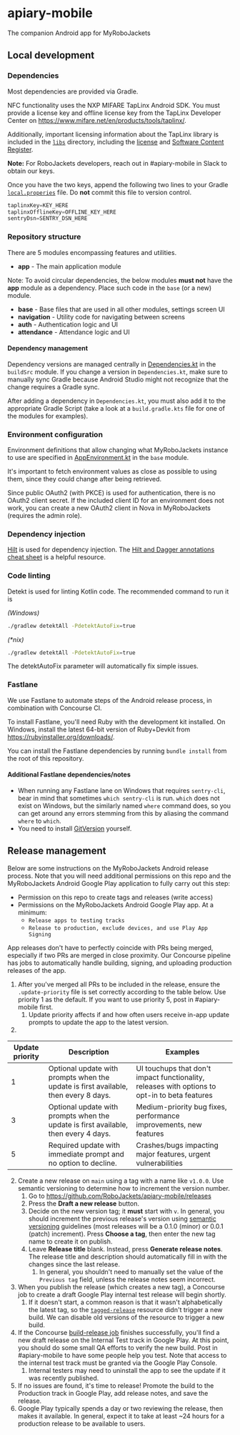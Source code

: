 # apiary-mobile

The companion Android app for MyRoboJackets

## Local development

### Dependencies

Most dependencies are provided via Gradle.

NFC functionality uses the NXP MIFARE TapLinx Android SDK.  You must provide a license key and offline
license key from the TapLinx Developer Center on https://www.mifare.net/en/products/tools/taplinx/.

Additionally, important licensing information about the TapLinx library is included in the [`libs`](libs)
directory, including the [license](libs/LA_OPT_NXP_Software_License.txt)
and [Software Content Register](libs/Taplinx_Android_SDK_SCR.txt).

**Note:** For RoboJackets developers, reach out in #apiary-mobile in Slack to obtain our keys.

Once you have the two keys, append the following two lines to your Gradle [`local.properies`](local.properties)
file.  Do **not** commit this file to version control.

```groovy
taplinxKey=KEY_HERE
taplinxOfflineKey=OFFLINE_KEY_HERE
sentryDsn=SENTRY_DSN_HERE
```

### Repository structure

There are 5 modules encompassing features and utilities.

- **app** - The main application module

Note: To avoid circular dependencies, the below modules **must not** have the **app** module as a
dependency.  Place such code in the `base` (or a new) module.

- **base** - Base files that are used in all other modules, settings screen UI
- **navigation** - Utility code for navigating between screens
- **auth** - Authentication logic and UI
- **attendance** - Attendance logic and UI

#### Dependency management

Dependency versions are managed centrally in
[Dependencies.kt](buildSrc/src/main/java/Dependencies.kt) in the `buildSrc` module.  If you change
a version in `Dependencies.kt`, make sure to manually sync Gradle because Android Studio might not
recognize that the change requires a Gradle sync.

After adding a dependency in `Dependencies.kt`, you must also add it to the appropriate Gradle
Script (take a look at a `build.gradle.kts` file for one of the modules for examples).

### Environment configuration

Environment definitions that allow changing what MyRoboJackets instance to use are specified in
[AppEnvironment.kt](base/src/main/java/org/robojackets/apiary/base/AppEnvironment.kt) in the `base`
module.

It's important to fetch environment values as close as possible to using them, since they could
change after being retrieved.

Since public OAuth2 (with PKCE) is used for authentication, there is no OAuth2 client secret.
If the included client ID for an environment does not work, you can create a new OAuth2 client
in Nova in MyRoboJackets (requires the admin role).

### Dependency injection

[Hilt](https://developer.android.com/training/dependency-injection/hilt-android) is used for
dependency injection.  The [Hilt and Dagger annotations cheat sheet](https://developer.android.com/training/dependency-injection/hilt-cheatsheet)
is a helpful resource.

### Code linting

Detekt is used for linting Kotlin code.  The recommended command to run it is

_(Windows)_
```bash
./gradlew detektAll -PdetektAutoFix=true
```

_(*nix)_
```bash
./gradlew detektAll -PdetektAutoFix=true
```

The detektAutoFix parameter will automatically fix simple issues.

### Fastlane

We use Fastlane to automate steps of the Android release process, in combination with Concourse CI.

To install Fastlane, you'll need Ruby with the development kit installed.  On Windows, install
the latest 64-bit version of Ruby+Devkit from https://rubyinstaller.org/downloads/.

You can install the Fastlane dependencies by running `bundle install` from the root of this repository.

#### Additional Fastlane dependencies/notes
 - When running any Fastlane lane on Windows that requires `sentry-cli`, bear in mind that sometimes
`which sentry-cli` is run. `which` does not exist on Windows, but the similarly named `where`
command does, so you can get around any errors stemming from this by aliasing the command `where`
to `which`.
 - You need to install [GitVersion](https://github.com/GitTools/GitVersion) yourself.

## Release management

Below are some instructions on the MyRoboJackets Android release process. Note that you will need
additional permissions on this repo and the MyRoboJackets Android Google Play application to
fully carry out this step:
- Permission on this repo to create tags and releases (write access)
- Permissions on the MyRoboJackets Android Google Play app. At a minimum:
  - `Release apps to testing tracks`
  - `Release to production, exclude devices, and use Play App Signing`

App releases don't have to perfectly coincide with PRs being merged, especially if two PRs are
merged in close proximity. Our Concourse pipeline has jobs to automatically handle building,
signing, and uploading production releases of the app.

1. After you've merged all PRs to be included in the release, ensure the `.update-priority`
file is set correctly according to the table below. Use priority 1 as the default. If you want to
use priority 5, post in #apiary-mobile first.
   1. Update priority affects if and how often users receive in-app update prompts to update the
app to the latest version.
2.

| Update priority | Description                                                                         | Examples                                                                                      |
|-----------------|-------------------------------------------------------------------------------------|-----------------------------------------------------------------------------------------------|
| 1               | Optional update with prompts when the update is first available, then every 8 days. | UI touchups that don't impact functionality, releases with options to opt-in to beta features |
| 3               | Optional update with prompts when the update is first available, then every 4 days. | Medium-priority bug fixes, performance improvements, new features                             |
| 5               | Required update with immediate prompt and no option to decline.                     | Crashes/bugs impacting major features, urgent vulnerabilities                                 |

2. Create a new release on `main` using a tag with a name like `v1.0.0`. Use semantic versioning
to determine how to increment the version number.
   1. Go to https://github.com/RoboJackets/apiary-mobile/releases
   2. Press the **Draft a new release** button.
   3. Decide on the new version tag; it **must** start with `v`. In general, you should increment
the previous release's version using [semantic versioning](https://semver.org/) guidelines (most
releases will be a 0.1.0 (minor) or 0.0.1 (patch) increment). Press **Choose a tag**, then enter the
new tag name to create it on publish.
   4. Leave **Release title** blank. Instead, press **Generate release notes**. The release title
and description should automatically fill in with the changes since the last release.
      1. In general, you shouldn't need to manually set the value of the `Previous tag` field,
      unless the release notes seem incorrect.
3. When you publish the release (which creates a new tag), a Concourse job to create a draft Google
Play internal test release will begin shortly.
   1. If it doesn't start, a common reason is that it wasn't alphabetically the latest tag, so the
   [`tagged-release`](https://concourse.sandbox.aws.robojackets.net/teams/information-technology/pipelines/apiary-mobile/resources/tagged-release)
   resource didn't trigger a new build. We can disable old versions of the resource to trigger a new
   build.
4. If the Concourse [build-release job](https://concourse.sandbox.aws.robojackets.net/teams/information-technology/pipelines/apiary-mobile/jobs/build-release)
finishes successfully, you'll find a new draft release on the Internal Test track in Google Play.
At this point, you should do some small QA efforts to verify the new build. Post in #apiary-mobile
to have some people help you test. Note that access to the internal test track must be granted via
the Google Play Console.
   1. Internal testers may need to uninstall the app to see the update if it was recently published.
6. If no issues are found, it's time to release! Promote the build to the Production track in
Google Play, add release notes, and save the release.
7. Google Play typically spends a day or two reviewing the release, then makes it available. In
general, expect it to take at least ~24 hours for a production release to be available to users.